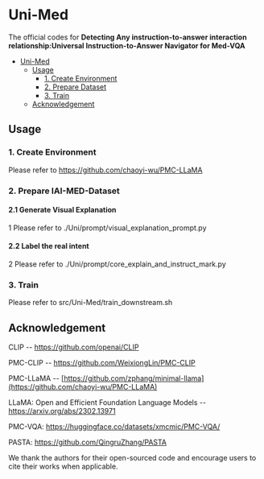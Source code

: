 # Uni-Med
The official codes for **Detecting Any instruction-to-answer interaction relationship:Universal Instruction-to-Answer Navigator for Med-VQA**


- [Uni-Med](#uni-med)
  - [Usage](#usage)
    - [1. Create Environment](#1-create-environment)
    - [2. Prepare Dataset](#2-prepare-dataset)
    - [3. Train](#3-train)
  - [Acknowledgement](#acknowledgement)


## Usage

### 1. Create Environment 

Please refer to https://github.com/chaoyi-wu/PMC-LLaMA

### 2. Prepare IAI-MED-Dataset 
#### 2.1 Generate Visual Explanation
1  Please refer to ./Uni/prompt/visual_explanation_prompt.py
#### 2.2 Label the real intent
2  Please refer to ./Uni/prompt/core_explain_and_instruct_mark.py

### 3. Train

Please refer to src/Uni-Med/train_downstream.sh

## Acknowledgement

CLIP -- https://github.com/openai/CLIP

PMC-CLIP -- https://github.com/WeixiongLin/PMC-CLIP

PMC-LLaMA -- [https://github.com/zphang/minimal-llama](https://github.com/chaoyi-wu/PMC-LLaMA)

LLaMA: Open and Efficient Foundation Language Models -- https://arxiv.org/abs/2302.13971

PMC-VQA: https://huggingface.co/datasets/xmcmic/PMC-VQA/

PASTA: https://github.com/QingruZhang/PASTA


We thank the authors for their open-sourced code and encourage users to cite their works when applicable.